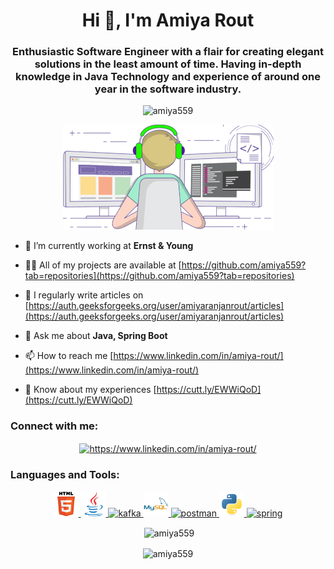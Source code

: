 <h1 align="center">Hi 👋, I'm Amiya Rout</h1>
<h3 align="center">Enthusiastic Software Engineer with a flair for creating elegant solutions in the least amount of time. Having in-depth knowledge in Java Technology and experience of around one year in the software industry.</h3>

<p align="center"> <img src="https://komarev.com/ghpvc/?username=amiya559&label=Profile%20views&color=0e75b6&style=flat" alt="amiya559" /> </p>

<p align="center"> <img src="https://raw.githubusercontent.com/Abhijay007/Abhijay007/main/coder1.gif" alt="amiya559" /> </p>

- 🔭 I’m currently working at **Ernst & Young**

- 👨‍💻 All of my projects are available at [https://github.com/amiya559?tab=repositories](https://github.com/amiya559?tab=repositories)

- 📝 I regularly write articles on [https://auth.geeksforgeeks.org/user/amiyaranjanrout/articles](https://auth.geeksforgeeks.org/user/amiyaranjanrout/articles)

- 💬 Ask me about **Java, Spring Boot**

- 📫 How to reach me [https://www.linkedin.com/in/amiya-rout/](https://www.linkedin.com/in/amiya-rout/)

- 📄 Know about my experiences [https://cutt.ly/EWWiQoD](https://cutt.ly/EWWiQoD)

<h3 align="left">Connect with me:</h3>
<p align="center">
<a href="https://www.linkedin.com/in/amiya-rout/" target="blank"><img align="center" src="https://raw.githubusercontent.com/rahuldkjain/github-profile-readme-generator/master/src/images/icons/Social/linked-in-alt.svg" alt="https://www.linkedin.com/in/amiya-rout/" height="30" width="40" /></a>
</p>

<h3 align="left">Languages and Tools:</h3>
<p align="center">  <a href="https://www.w3.org/html/" target="_blank" rel="noreferrer"> <img src="https://raw.githubusercontent.com/devicons/devicon/master/icons/html5/html5-original-wordmark.svg" alt="html5" width="40" height="40"/> </a> <a href="https://www.java.com" target="_blank" rel="noreferrer"> <img src="https://raw.githubusercontent.com/devicons/devicon/master/icons/java/java-original.svg" alt="java" width="40" height="40"/> </a>  <a href="https://kafka.apache.org/" target="_blank" rel="noreferrer"> <img src="https://www.vectorlogo.zone/logos/apache_kafka/apache_kafka-icon.svg" alt="kafka" width="40" height="40"/> </a> <a href="https://www.mysql.com/" target="_blank" rel="noreferrer"> <img src="https://raw.githubusercontent.com/devicons/devicon/master/icons/mysql/mysql-original-wordmark.svg" alt="mysql" width="40" height="40"/> </a>  <a href="https://postman.com" target="_blank" rel="noreferrer"> <img src="https://www.vectorlogo.zone/logos/getpostman/getpostman-icon.svg" alt="postman" width="40" height="40"/> </a> <a href="https://www.python.org" target="_blank" rel="noreferrer"> <img src="https://raw.githubusercontent.com/devicons/devicon/master/icons/python/python-original.svg" alt="python" width="40" height="40"/> </a> <a href="https://spring.io/" target="_blank" rel="noreferrer"> <img src="https://www.vectorlogo.zone/logos/springio/springio-icon.svg" alt="spring" width="40" height="40"/> </a> </p>

<p align="center">&nbsp;<img align="center" src="https://github-readme-stats.vercel.app/api?username=amiya559&show_icons=true&locale=en" alt="amiya559" /></p>

<p align="center"><img align="center" src="https://github-readme-streak-stats.herokuapp.com/?user=amiya559&" alt="amiya559" /></p>
